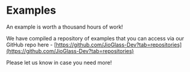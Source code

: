 # Examples

An example is worth a thousand hours of work!

We have compiled a repository of examples that you can access via our GitHub repo here - [https://github.com/JioGlass-Dev?tab=repositories](https://github.com/JioGlass-Dev?tab=repositories)

Please let us know in case you need more!
